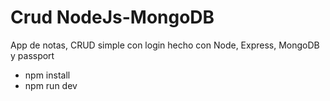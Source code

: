 # Crud NodeJs-MongoDB

App de notas, CRUD simple con login hecho con Node, Express, MongoDB y passport

- npm install
- npm run dev